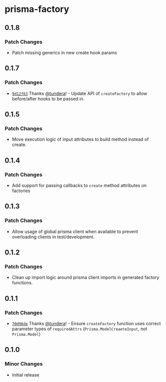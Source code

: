 # prisma-factory

## 0.1.8

### Patch Changes

- Patch missing generics in new create hook params

## 0.1.7

### Patch Changes

- [`9d12f63`](https://github.com/echobind/prisma-factory/commit/9d12f63c1082e57335633f344d705230675bd03c) Thanks [@tundera](https://github.com/tundera)! - Update API of `createFactory` to allow before/after hooks to be passed in.

## 0.1.5

### Patch Changes

- Move execution logic of input attributes to build method instead of create.

## 0.1.4

### Patch Changes

- Add support for passing callbacks to `create` method attributes on factories

## 0.1.3

### Patch Changes

- Allow usage of global prisma client when available to prevent overloading clients in test/development.

## 0.1.2

### Patch Changes

- Clean up import logic around prisma client imports in generated factory functions.

## 0.1.1

### Patch Changes

- [`70d96de`](https://github.com/echobind/prisma-factory/commit/70d96de4aedc9daf2509fb1c92fae6c432037c14) Thanks [@tundera](https://github.com/tundera)! - Ensure `createFactory` function uses correct parameter types of `requiredAttrs` (`Prisma.ModelCreaeteInput`, not `Prisma.Model`)

## 0.1.0

### Minor Changes

- Initial release
